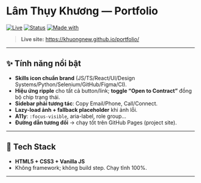 # Lâm Thụy Khương — Portfolio

[![Live](https://img.shields.io/badge/Live-GitHub_Pages-1DB954)](https://khuongnew.github.io/portfolio/)
[![Status](https://img.shields.io/badge/Status-Online-success)](https://khuongnew.github.io/portfolio/)
[![Made with](https://img.shields.io/badge/Made%20with-HTML%2FCSS%2FJS-black)](#tech-stack)

> **Live site:** https://khuongnew.github.io/portfolio/  
---

## ✨ Tính năng nổi bật
- **Skills icon chuẩn brand** (JS/TS/React/UI/Design Systems/Python/Selenium/GitHub/Figma/CI).
- **Hiệu ứng ripple** cho tất cả button/link; **toggle “Open to Contract”** đồng bộ chip trạng thái.
- **Sidebar phải tương tác**: Copy Email/Phone, Call/Connect.
- **Lazy-load ảnh + fallback placeholder** khi ảnh lỗi.
- **A11y**: `:focus-visible`, aria-label, role group…
- **Đường dẫn tương đối** → chạy tốt trên GitHub Pages (project site).

---

## 🧰 Tech Stack <a id="tech-stack"></a>
- **HTML5 + CSS3 + Vanilla JS**
- Không framework; không build step. Chạy tĩnh 100%.

---
